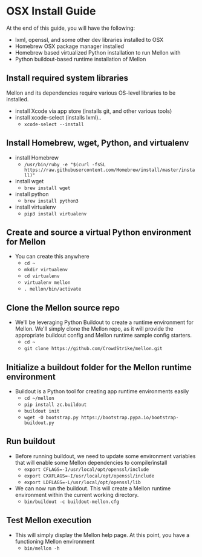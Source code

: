 # OSX Install Guide
At the end of this guide, you will have the following:
 - lxml, openssl, and some other dev libraries installed to OSX
 - Homebrew OSX package manager installed
 - Homebrew based virtualized Python installation to run Mellon with
 - Python buildout-based runtime installation of Mellon

## Install required system libraries
Mellon and its dependencies require various OS-level libraries to be installed.
 - install Xcode via app store (installs git, and other various tools)
 - install xcode-select (installs lxml)..
   * `xcode-select --install`

## Install Homebrew, wget, Python, and virtualenv
 - install Homebrew
   * `/usr/bin/ruby -e "$(curl -fsSL https://raw.githubusercontent.com/Homebrew/install/master/install)"`
 - install wget
   * `brew install wget`
 - install python
   * `brew install python3`
 - install virtualenv
   * `pip3 install virtualenv`

## Create and source a virtual Python environment for Mellon
 - You can create this anywhere
   * `cd ~`
   * `mkdir virtualenv`
   * `cd virtualenv`
   * `virtualenv mellon`
   * `. mellon/bin/activate`

## Clone the Mellon source repo
 - We'll be leveraging Python Buildout to create a runtime environment
   for Mellon.  We'll simply clone the Mellon repo, as it will provide the
   appropriate buildout config and Mellon runtime sample config starters.
   * `cd ~`
   * `git clone https://github.com/CrowdStrike/mellon.git`


## Initialize a buildout folder for the Mellon runtime environment
 - Buildout is a Python tool for creating app runtime environments easily
   * `cd ~/mellon`
   * `pip install zc.buildout`
   * `buildout init`
   * `wget -O bootstrap.py https://bootstrap.pypa.io/bootstrap-buildout.py`

## Run buildout
 - Before running buildout, we need to update some environment variables
   that will enable some Mellon dependencies to compile/install
   * `export CFLAGS=-I/usr/local/opt/openssl/include`
   * `export CXXFLAGS=-I/usr/local/opt/openssl/include`
   * `export LDFLAGS=-L/usr/local/opt/openssl/lib`
 - We can now run the buildout.  This will create a Mellon runtime environment
   within the current working directory.
   * `bin/buildout -c buildout-mellon.cfg`

## Test Mellon execution
 - This will simply display the Mellon help page.  At this point, you have a
   functioning Mellon environment
   * `bin/mellon -h`
